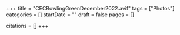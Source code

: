 +++
title = "CECBowlingGreenDecember2022.avif"
tags = ["Photos"]
categories = []
startDate = ""
draft = false
pages = []

citations = []
+++
